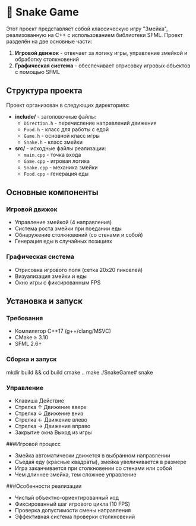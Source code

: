 # 🐍 Snake Game

Этот проект представляет собой классическую игру "Змейка", реализованную на C++ с использованием библиотеки SFML. Проект разделён на две основные части:

1. **Игровой движок** - отвечает за логику игры, управление змейкой и обработку столкновений
2. **Графическая система** - обеспечивает отрисовку игровых объектов с помощью SFML

## Структура проекта

Проект организован в следующих директориях:

- **include/** - заголовочные файлы:
  - `Direction.h` - перечисление направлений движения
  - `Food.h` - класс для работы с едой
  - `Game.h` - основной класс игры
  - `Snake.h` - класс змейки
- **src/** - исходные файлы реализации:
  - `main.cpp` - точка входа
  - `Game.cpp` - игровая логика
  - `Snake.cpp` - механика змейки
  - `Food.cpp` - генерация еды

## Основные компоненты

### Игровой движок
- Управление змейкой (4 направления)
- Система роста змейки при поедании еды
- Обнаружение столкновений (со стенами и собой)
- Генерация еды в случайных позициях

### Графическая система
- Отрисовка игрового поля (сетка 20x20 пикселей)
- Визуализация змейки и еды
- Окно игры с фиксированным FPS

## Установка и запуск

### Требования
- Компилятор C++17 (g++/clang/MSVC)
- CMake ≥ 3.10
- SFML 2.6+

### Сборка и запуск
mkdir build && cd build
cmake ..
make
./SnakeGame# snake

### Управление
- Клавиша	Действие
- Стрелка ↑	Движение вверх
- Стрелка ↓	Движение вниз
- Стрелка ←	Движение влево
- Стрелка →	Движение вправо
- Закрытие окна	Выход из игры

###Игровой процесс
- Змейка автоматически движется в выбранном направлении
- Съедая еду (красные квадраты), змейка увеличивается в размере
- Игра заканчивается при столкновении со стенами или собой
- Чем длиннее змейка, тем сложнее управление

###Особенности реализации
- Чистый объектно-ориентированный код
- Фиксированный шаг игрового цикла (10 FPS)
- Проверка допустимости смены направления
- Эффективная система проверки столкновений
